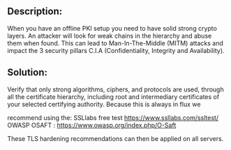 ## Description:

When you have an offline PKI setup you need to have solid strong crypto layers.
An attacker will look for weak chains in the hierarchy and abuse them when found.
This can lead to Man-In-The-Middle (MITM) attacks and impact the 3 security pillars C.I.A (Confidentiality, Integrity and Availability).

## Solution:

Verify that only strong algorithms, ciphers, and protocols are used, through all the certificate hierarchy,
including root and intermediary certificates of your selected certifying authority.
Because this is always in flux we

recommend using the:
SSLlabs free test https://www.ssllabs.com/ssltest/
OWASP OSAFT : https://www.owasp.org/index.php/O-Saft

These TLS hardening recommendations can then be applied on all servers.
